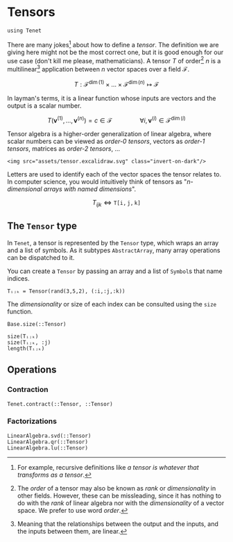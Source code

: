 # Tensors

```@setup tensor
using Tenet
```

There are many jokes[^1] about how to define a _tensor_. The definition we are giving here might not be the most correct one, but it is good enough for our use case (don't kill me please, mathematicians).
A tensor $T$ of order[^2] $n$ is a multilinear[^3] application between $n$ vector spaces over a field $\mathcal{F}$.

[^1]: For example, recursive definitions like _a tensor is whatever that transforms as a tensor_.
[^2]: The _order_ of a tensor may also be known as _rank_ or _dimensionality_ in other fields. However, these can be missleading, since it has nothing to do with the _rank_ of linear algebra nor with the _dimensionality_ of a vector space. We prefer to use word _order_.
[^3]: Meaning that the relationships between the output and the inputs, and the inputs between them, are linear.

```math
T : \mathcal{F}^{\dim(1)} \times \dots \times \mathcal{F}^{\dim(n)} \mapsto \mathcal{F}
```

In layman's terms, it is a linear function whose inputs are vectors and the output is a scalar number.

```math
T(\mathbf{v}^{(1)}, \dots, \mathbf{v}^{(n)}) = c \in \mathcal{F} \qquad\qquad \forall i, \mathbf{v}^{(i)} \in \mathcal{F}^{\dim(i)}
```

Tensor algebra is a higher-order generalization of linear algebra, where scalar numbers can be viewed as _order-0 tensors_, vectors as _order-1 tensors_, matrices as _order-2 tensors_, ...

```@raw html
<img src="assets/tensor.excalidraw.svg" class="invert-on-dark"/>
```

Letters are used to identify each of the vector spaces the tensor relates to.
In computer science, you would intuitively think of tensors as "_n-dimensional arrays with named dimensions_".

```math
T_{ijk} \iff \mathtt{T[i,j,k]}
```

## The `Tensor` type

In `Tenet`, a tensor is represented by the `Tensor` type, which wraps an array and a list of symbols. As it subtypes `AbstractArray`, many array operations can be dispatched to it.

You can create a `Tensor` by passing an array and a list of `Symbol`s that name indices.

```@repl tensor
Tᵢⱼₖ = Tensor(rand(3,5,2), (:i,:j,:k))
```

The _dimensionality_ or size of each index can be consulted using the `size` function.

```@docs
Base.size(::Tensor)
```

```@repl tensor
size(Tᵢⱼₖ)
size(Tᵢⱼₖ, :j)
length(Tᵢⱼₖ)
```

## Operations

### Contraction

```@docs
Tenet.contract(::Tensor, ::Tensor)
```

### Factorizations

```@docs
LinearAlgebra.svd(::Tensor)
LinearAlgebra.qr(::Tensor)
LinearAlgebra.lu(::Tensor)
```
